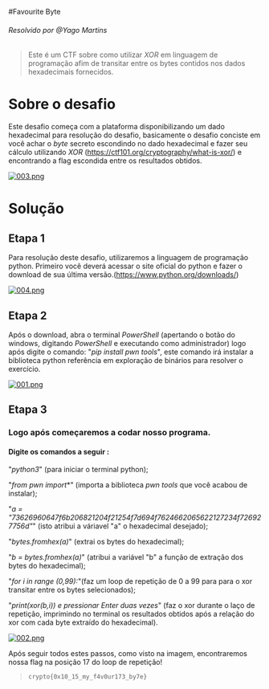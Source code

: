
#Favourite Byte
###### Resolvido por @Yago Martins
> Este é um CTF sobre como utilizar *XOR* em linguagem de programação afim de transitar entre os bytes contidos nos dados hexadecimais fornecidos.
# Sobre o desafio

Este desafio começa com a plataforma disponibilizando um dado hexadecimal para resolução do desafio, basicamente o desafio conciste em você achar o *byte* secreto escondindo no dado hexadecimal e fazer seu cálculo utilizando *XOR* (https://ctf101.org/cryptography/what-is-xor/) e encontrando a flag escondida entre os resultados obtidos.

[![003.png](https://i.postimg.cc/0NbVfnVS/003.png)](https://postimg.cc/Y4BN26K2)


# Solução

## Etapa 1

Para resolução deste desafio, utilizaremos a linguagem de programação python. Primeiro você deverá acessar o site oficial do python e fazer o download de sua última versão.(https://www.python.org/downloads/)

[![004.png](https://i.postimg.cc/3RhDRJ0w/004.png)](https://postimg.cc/DWCzphgV)

## Etapa 2

Após o download, abra o terminal *PowerShell* (apertando o botão do windows, digitando *PowerShell* e executando como administrador) logo após digite o comando: "*pip install pwn tools*", este comando irá instalar a biblioteca python referência em exploração de binários para resolver o exercício.

[![001.png](https://i.postimg.cc/rwcmxYFh/001.png)](https://postimg.cc/6yjtNcZR)

## Etapa 3

### Logo após começaremos a codar nosso programa.

#### Digite os comandos a seguir : 

"*python3*" (para iniciar o terminal python); 

"*from pwn import**" (importa a biblioteca *pwn tools* que você acabou de instalar);

"*a = "73626960647f6b206821204f21254f7d694f7624662065622127234f726927756d"*" (isto atribui a váriavel "a" o hexadecimal desejado);

"*bytes.fromhex(a)*" (extrai os bytes do hexadecimal);

"*b = bytes.fromhex(a)*" (atribui a variável "b" a função de extração dos bytes do hexadecimal);

"*for i in range (0,99):*"(faz um loop de repetição de 0 a 99 para para o xor transitar entre os bytes selecionados);

"*print(xor(b,i)) e pressionar *Enter* duas vezes*" (faz o xor durante o laço de repetição, imprimindo no terminal os resultados obtidos após a relação do xor com cada byte extraído do hexadecimal). 

[![002.png](https://i.postimg.cc/ZK0zWGNP/002.png)](https://postimg.cc/Tp84SHCh)

Após seguir todos estes passos, como visto na imagem, encontraremos nossa flag na posição 17 do loop de repetição!

>`crypto{0x10_15_my_f4v0ur173_by7e}`
 
